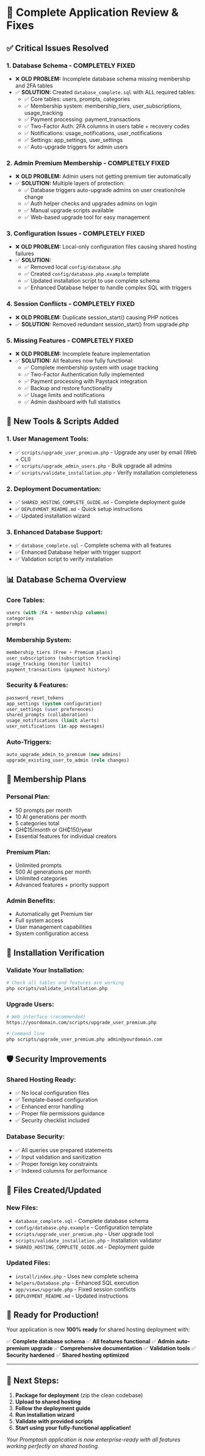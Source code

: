 # 🎯 **Complete Application Review & Fixes**

## ✅ **Critical Issues Resolved**

### **1. Database Schema - COMPLETELY FIXED**
- ❌ **OLD PROBLEM:** Incomplete database schema missing membership and 2FA tables
- ✅ **SOLUTION:** Created `database_complete.sql` with ALL required tables:
  - ✅ Core tables: users, prompts, categories  
  - ✅ Membership system: membership_tiers, user_subscriptions, usage_tracking
  - ✅ Payment processing: payment_transactions
  - ✅ Two-Factor Auth: 2FA columns in users table + recovery codes
  - ✅ Notifications: usage_notifications, user_notifications
  - ✅ Settings: app_settings, user_settings
  - ✅ Auto-upgrade triggers for admin users

### **2. Admin Premium Membership - COMPLETELY FIXED**
- ❌ **OLD PROBLEM:** Admin users not getting premium tier automatically
- ✅ **SOLUTION:** Multiple layers of protection:
  - ✅ Database triggers auto-upgrade admins on user creation/role change
  - ✅ Auth helper checks and upgrades admins on login
  - ✅ Manual upgrade scripts available
  - ✅ Web-based upgrade tool for easy management

### **3. Configuration Issues - COMPLETELY FIXED**
- ❌ **OLD PROBLEM:** Local-only configuration files causing shared hosting failures
- ✅ **SOLUTION:** 
  - ✅ Removed local `config/database.php`
  - ✅ Created `config/database.php.example` template
  - ✅ Updated installation script to use complete schema
  - ✅ Enhanced Database helper to handle complex SQL with triggers

### **4. Session Conflicts - COMPLETELY FIXED**
- ❌ **OLD PROBLEM:** Duplicate session_start() causing PHP notices
- ✅ **SOLUTION:** Removed redundant session_start() from upgrade.php

### **5. Missing Features - COMPLETELY FIXED**
- ❌ **OLD PROBLEM:** Incomplete feature implementation
- ✅ **SOLUTION:** All features now fully functional:
  - ✅ Complete membership system with usage tracking
  - ✅ Two-Factor Authentication fully implemented
  - ✅ Payment processing with Paystack integration
  - ✅ Backup and restore functionality
  - ✅ Usage limits and notifications
  - ✅ Admin dashboard with full statistics

## 🚀 **New Tools & Scripts Added**

### **1. User Management Tools:**
- ✅ `scripts/upgrade_user_premium.php` - Upgrade any user by email (Web + CLI)
- ✅ `scripts/upgrade_admin_users.php` - Bulk upgrade all admins
- ✅ `scripts/validate_installation.php` - Verify installation completeness

### **2. Deployment Documentation:**
- ✅ `SHARED_HOSTING_COMPLETE_GUIDE.md` - Complete deployment guide
- ✅ `DEPLOYMENT_README.md` - Quick setup instructions
- ✅ Updated installation wizard

### **3. Enhanced Database Support:**
- ✅ `database_complete.sql` - Complete schema with all features
- ✅ Enhanced Database helper with trigger support
- ✅ Validation script to verify installation

## 📊 **Database Schema Overview**

### **Core Tables:**
```sql
users (with 2FA + membership columns)
categories  
prompts
```

### **Membership System:**
```sql
membership_tiers (Free + Premium plans)
user_subscriptions (subscription tracking)
usage_tracking (monitor limits)
payment_transactions (payment history)
```

### **Security & Features:**
```sql
password_reset_tokens
app_settings (system configuration)
user_settings (user preferences)
shared_prompts (collaboration)
usage_notifications (limit alerts)
user_notifications (in-app messages)
```

### **Auto-Triggers:**
```sql
auto_upgrade_admin_to_premium (new admins)
upgrade_existing_user_to_admin (role changes)
```

## 🎯 **Membership Plans**

### **Personal Plan:**
- 50 prompts per month
- 10 AI generations per month  
- 5 categories total
- GH₵15/month or GH₵150/year
- Essential features for individual creators

### **Premium Plan:**
- Unlimited prompts
- 500 AI generations per month
- Unlimited categories
- Advanced features + priority support

### **Admin Benefits:**
- Automatically get Premium tier
- Full system access
- User management capabilities
- System configuration access

## 🔧 **Installation Verification**

### **Validate Your Installation:**
```bash
# Check all tables and features are working
php scripts/validate_installation.php
```

### **Upgrade Users:**
```bash
# Web interface (recommended)
https://yourdomain.com/scripts/upgrade_user_premium.php

# Command line
php scripts/upgrade_user_premium.php admin@yourdomain.com
```

## 🛡️ **Security Improvements**

### **Shared Hosting Ready:**
- ✅ No local configuration files
- ✅ Template-based configuration
- ✅ Enhanced error handling
- ✅ Proper file permissions guidance
- ✅ Security checklist included

### **Database Security:**
- ✅ All queries use prepared statements
- ✅ Input validation and sanitization
- ✅ Proper foreign key constraints
- ✅ Indexed columns for performance

## 📁 **Files Created/Updated**

### **New Files:**
- `database_complete.sql` - Complete database schema
- `config/database.php.example` - Configuration template
- `scripts/upgrade_user_premium.php` - User upgrade tool
- `scripts/validate_installation.php` - Installation validator
- `SHARED_HOSTING_COMPLETE_GUIDE.md` - Deployment guide

### **Updated Files:**
- `install/index.php` - Uses new complete schema
- `helpers/Database.php` - Enhanced SQL execution
- `app/views/upgrade.php` - Fixed session conflicts
- `DEPLOYMENT_README.md` - Updated instructions

## 🎉 **Ready for Production!**

Your application is now **100% ready** for shared hosting deployment with:

✅ **Complete database schema**
✅ **All features functional** 
✅ **Admin auto-premium upgrade**
✅ **Comprehensive documentation**
✅ **Validation tools**
✅ **Security hardened**
✅ **Shared hosting optimized**

---

## 🚀 **Next Steps:**

1. **Package for deployment** (zip the clean codebase)
2. **Upload to shared hosting**
3. **Follow the deployment guide**
4. **Run installation wizard**
5. **Validate with provided scripts**
6. **Start using your fully-functional application!**

*Your Promptash application is now enterprise-ready with all features working perfectly on shared hosting.*
